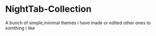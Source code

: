 # NightTab-Collection

A bunch of simple,minimal themes i have made or edited other ones to somthing i like 
